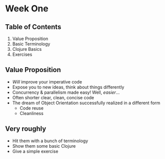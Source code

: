 # Week One

## Table of Contents
1. Value Proposition
2. Basic Terminology
3. Clojure Basics
4. Exercises

## Value Proposition
- _Will_ improve your imperative code
- Expose you to new ideas, think about things differently
- Concurrency & parallelism made easy! Well, _easier_...
- Often shorter clear, clean, concise code
- The dream of Object Orientation successfully realized in a different form
  - Code reuse
  - Cleanliness

## Very roughly
- Hit them with a bunch of terminology
- Show them some basic Clojure
- Give a simple exercise